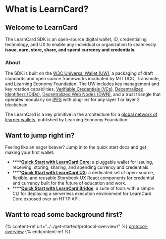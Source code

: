 # What is LearnCard?

## Welcome to LearnCard

The LearnCard SDK is an open-source digital wallet, ID, credentialing technology, and UX to enable any individual or organization to seamlessly **issue, earn, store, share, and spend currency and credentials.**

### About

The SDK is built on the [W3C Universal Wallet (UW)](https://w3c-ccg.github.io/universal-wallet-interop-spec/), a packaging of draft standards and open source frameworks incubated by MIT DCC, Transmute, and Learning Economy Foundation. The UW includes key management and key rotation capabilities, [Verifiable Credentials (VCs)](https://www.w3.org/TR/vc-data-model/), [Decentralized Identifiers (DIDs)](https://github.com/w3c-ccg/did-spec), [Decentralized Web Nodes (DWN)](https://identity.foundation/decentralized-web-node/spec/), and a trust triangle that operates modularly on [IPFS](https://ipfs.io/) with plug-ins for any layer 1 or layer 2 blockchain.&#x20;

The LearnCard is a key primitive in the architecture for a [global network of learner wallets](../../get-started/protocol-overview/the-open-credential-network.md), published by Learning Economy Foundation.

## Want to jump right in?

Feeling like an eager beaver? Jump in to the quick start docs and get making your first wallet:

* ****[**Quick Start with LearnCard Core**](../learncard-core/quick-start/): a pluggable wallet for issuing, receiving, storing, sharing, and spending currency and credentials.
* ****[**Quick Start with LearnCard UX**](../learncard-ux/quick-start.md): a dedicated set of open-source, flexible, and reusable Storybook UX React components for credential and currency built for the future of education and work.
* ****[**Quick Start with LearnCard Bridge**](../learncard-bridge.md): a suite of tools with a simple CLI for deploying a serverless execution environment for LearnCard Core exposed over an HTTP API.&#x20;

## **Want to read some background first?**

{% content-ref url="../../get-started/protocol-overview/" %}
[protocol-overview](../../get-started/protocol-overview/)
{% endcontent-ref %}
